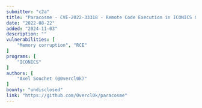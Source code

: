 ```yaml
---
submitter: "c2a"
title: "Paracosme - CVE-2022-33318 - Remote Code Execution in ICONICS Genesis64"
date: "2022-08-22"
added: "2024-11-03"
description: ""
vulnerabilities: [
    "Memory corruption", "RCE"
]
programs: [
    "ICONICS"
]
authors: [
    "Axel Souchet (@0vercl0k)"
]
bounty: "undisclosed"
link: "https://github.com/0vercl0k/paracosme"
---
```




